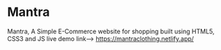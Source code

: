 # Mantra
Mantra,
A Simple E-Commerce website for shopping built using HTML5, CSS3 and JS
live demo link--> https://mantraclothing.netlify.app/

